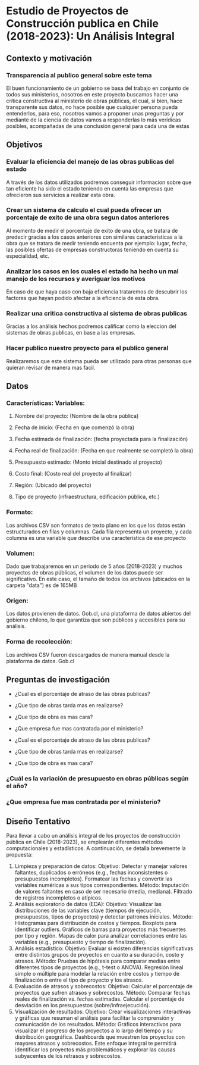 # Estudio de Proyectos de Construcción publica en Chile (2018-2023): Un Análisis Integral

## Contexto y motivación

### Transparencia al publico general sobre este tema
El buen funcionamiento de un gobierno se basa del trabajo en conjunto de todos sus ministerios, nosotros en este proyecto buscamos hacer una crítica constructiva al ministerio de obras públicas, el cual, si bien, hace transparente sus datos, no hace posible que cualquier persona pueda entenderlos, para eso, nosotros vamos a proponer unas preguntas y por mediante de la ciencia de datos vamos a responderlas lo más verídicas posibles, acompañadas de una conclusión general para cada una de estas

## Objetivos

### Evaluar la eficiencia del manejo de las obras publicas del estado
A través de los datos utilizados podremos conseguir informacion sobre que tan eficiente ha sido el estado teniendo en cuenta las empresas que ofrecieron sus servicios a realizar esta obra.

### Crear un sistema de calculo el cual pueda ofrecer un porcentaje de exito de una obra segun datos anteriores
Al momento de medir el porcentaje de exito de una obra, se tratara de predecir gracias a los casos anteriores con similares caracteristicas a la obra que se tratara de medir teniendo encuenta por ejemplo: lugar, fecha, las posibles ofertas de empresas constructoras teniendo en cuenta su especialidad, etc. 

### Analizar los casos en los cuales el estado ha hecho un mal manejo de los recursos y averiguar los motivos
En caso de que haya caso con baja eficiencia trataremos de descubrir los factores que hayan podido afectar a la eficiencia de esta obra.

### Realizar una critica constructiva al sistema de obras publicas
Gracias a los análisis hechos podremos calificar como la eleccion del sistemas de obras publicas, en base a las empresas.

### Hacer publico nuestro proyecto para el publico general
Realizaremos que este sistema pueda ser utilizado para otras personas que quieran revisar de manera mas facil.

## Datos

### Características: Variables:

1. Nombre del proyecto: (Nombre de la obra pública)

2. Fecha de inicio: (Fecha en que comenzó la obra)

3. Fecha estimada de finalización: (fecha proyectada para la finalización)

4. Fecha real de finalización: (Fecha en que realmente se completó la obra)

5. Presupuesto estimado: (Monto inicial destinado al proyecto)

6. Costo final: (Costo real del proyecto al finalizar)

8. Región: (Ubicado del proyecto)

9. Tipo de proyecto (infraestructura, edificación pública, etc.)

### Formato:
Los archivos CSV son formatos de texto plano en los que los datos están estructurados en filas y columnas. Cada fila representa un proyecto, y cada columna es una variable que describe una característica de ese proyecto

### Volumen:
Dado que trabajaremos en un periodo de 5 años (2018-2023) y muchos proyectos de obras públicas, el volumen de los datos puede ser significativo. En este caso, el tamaño de todos los archivos (ubicados en la carpeta "data") es de 165MB

### Origen:
Los datos provienen de datos. Gob.cl, una plataforma de datos abiertos del gobierno chileno, lo que garantiza que son públicos y accesibles para su análisis.

### Forma de recolección:
Los archivos CSV fueron descargados de manera manual desde la plataforma de datos. Gob.cl

## Preguntas de investigación 

- ¿Cual es el porcentaje de atraso de las obras publicas? 

- ¿Que tipo de obras tarda mas en realizarse?

- ¿Que tipo de obra es mas cara?

- ¿Que empresa fue mas contratada por el ministerio?

- ¿Cual es el porcentaje de atraso de las obras publicas?

- ¿Que tipo de obras tarda mas en realizarse?

- ¿Que tipo de obra es mas cara?

### ¿Cuál es la variación de presupuesto en obras públicas según el año?

### ¿Que empresa fue mas contratada por el ministerio?

## Diseño Tentativo
Para llevar a cabo un análisis integral de los proyectos de construcción pública en Chile (2018-2023), se emplearán diferentes métodos computacionales y estadísticos. A continuación, se detalla brevemente la propuesta:

1. Limpieza y preparación de datos:
Objetivo: Detectar y manejar valores faltantes, duplicados o erróneos (e.g., fechas inconsistentes o presupuestos incompletos). Formatear las fechas y convertir las variables numéricas a sus tipos correspondientes.
Método:
Imputación de valores faltantes en caso de ser necesario (media, mediana).
Filtrado de registros incompletos o atípicos.
2. Análisis exploratorio de datos (EDA):
Objetivo: Visualizar las distribuciones de las variables clave (tiempos de ejecución, presupuestos, tipos de proyectos) y detectar patrones iniciales.
Método:
Histogramas para distribución de costos y tiempos.
Boxplots para identificar outliers.
Gráficos de barras para proyectos más frecuentes por tipo y región.
Mapas de calor para analizar correlaciones entre las variables (e.g., presupuesto y tiempo de finalización).
3. Análisis estadístico:
Objetivo: Evaluar si existen diferencias significativas entre distintos grupos de proyectos en cuanto a su duración, costo y atrasos.
Método:
Pruebas de hipótesis para comparar medias entre diferentes tipos de proyectos (e.g., t-test o ANOVA).
Regresión lineal simple o múltiple para modelar la relación entre costos y tiempo de finalización o entre el tipo de proyecto y los atrasos.
4. Evaluación de atrasos y sobrecostos:
Objetivo: Calcular el porcentaje de proyectos que sufren atrasos y sobrecostos.
Método:
Comparar fechas reales de finalización vs. fechas estimadas.
Calcular el porcentaje de desviación en los presupuestos (sobre/infraejecución).
5. Visualización de resultados:
Objetivo: Crear visualizaciones interactivas y gráficas que resuman el análisis para facilitar la comprensión y comunicación de los resultados.
Método:
Gráficos interactivos para visualizar el progreso de los proyectos a lo largo del tiempo y su distribución geográfica.
Dashboards que muestren los proyectos con mayores atrasos y sobrecostos.
Este enfoque integral te permitirá identificar los proyectos más problemáticos y explorar las causas subyacentes de los retrasos y sobrecostos.



